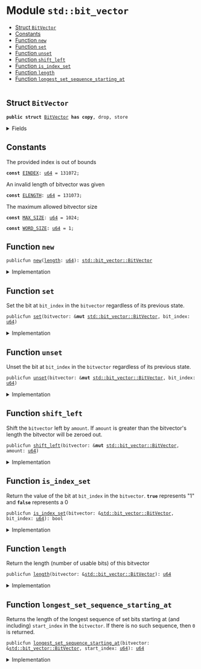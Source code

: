 
<a name="std_bit_vector"></a>

# Module `std::bit_vector`



-  [Struct `BitVector`](#std_bit_vector_BitVector)
-  [Constants](#@Constants_0)
-  [Function `new`](#std_bit_vector_new)
-  [Function `set`](#std_bit_vector_set)
-  [Function `unset`](#std_bit_vector_unset)
-  [Function `shift_left`](#std_bit_vector_shift_left)
-  [Function `is_index_set`](#std_bit_vector_is_index_set)
-  [Function `length`](#std_bit_vector_length)
-  [Function `longest_set_sequence_starting_at`](#std_bit_vector_longest_set_sequence_starting_at)


<pre><code></code></pre>



<a name="std_bit_vector_BitVector"></a>

## Struct `BitVector`



<pre><code><b>public</b> <b>struct</b> <a href="bit_vector.md#std_bit_vector_BitVector">BitVector</a> <b>has</b> <b>copy</b>, drop, store
</code></pre>



<details>
<summary>Fields</summary>


<dl>
<dt>
<code><a href="bit_vector.md#std_bit_vector_length">length</a>: <a href="u64.md#std_u64">u64</a></code>
</dt>
<dd>
</dd>
<dt>
<code>bit_field: <a href="vector.md#std_vector">vector</a>&lt;bool&gt;</code>
</dt>
<dd>
</dd>
</dl>


</details>

<a name="@Constants_0"></a>

## Constants


<a name="std_bit_vector_EINDEX"></a>

The provided index is out of bounds


<pre><code><b>const</b> <a href="bit_vector.md#std_bit_vector_EINDEX">EINDEX</a>: <a href="u64.md#std_u64">u64</a> = 131072;
</code></pre>



<a name="std_bit_vector_ELENGTH"></a>

An invalid length of bitvector was given


<pre><code><b>const</b> <a href="bit_vector.md#std_bit_vector_ELENGTH">ELENGTH</a>: <a href="u64.md#std_u64">u64</a> = 131073;
</code></pre>



<a name="std_bit_vector_MAX_SIZE"></a>

The maximum allowed bitvector size


<pre><code><b>const</b> <a href="bit_vector.md#std_bit_vector_MAX_SIZE">MAX_SIZE</a>: <a href="u64.md#std_u64">u64</a> = 1024;
</code></pre>



<a name="std_bit_vector_WORD_SIZE"></a>



<pre><code><b>const</b> <a href="bit_vector.md#std_bit_vector_WORD_SIZE">WORD_SIZE</a>: <a href="u64.md#std_u64">u64</a> = 1;
</code></pre>



<a name="std_bit_vector_new"></a>

## Function `new`



<pre><code>publicfun <a href="bit_vector.md#std_bit_vector_new">new</a>(<a href="bit_vector.md#std_bit_vector_length">length</a>: <a href="u64.md#std_u64">u64</a>): <a href="bit_vector.md#std_bit_vector_BitVector">std::bit_vector::BitVector</a>
</code></pre>



<details>
<summary>Implementation</summary>


<pre><code><b>public</b> <b>fun</b> <a href="bit_vector.md#std_bit_vector_new">new</a>(<a href="bit_vector.md#std_bit_vector_length">length</a>: <a href="u64.md#std_u64">u64</a>): <a href="bit_vector.md#std_bit_vector_BitVector">BitVector</a> {
    <b>assert</b>!(<a href="bit_vector.md#std_bit_vector_length">length</a> &gt; 0, <a href="bit_vector.md#std_bit_vector_ELENGTH">ELENGTH</a>);
    <b>assert</b>!(<a href="bit_vector.md#std_bit_vector_length">length</a> &lt; <a href="bit_vector.md#std_bit_vector_MAX_SIZE">MAX_SIZE</a>, <a href="bit_vector.md#std_bit_vector_ELENGTH">ELENGTH</a>);
    <b>let</b> <b>mut</b> counter = 0;
    <b>let</b> <b>mut</b> bit_field = <a href="vector.md#std_vector_empty">vector::empty</a>();
    <b>while</b> (counter &lt; <a href="bit_vector.md#std_bit_vector_length">length</a>) {
        bit_field.push_back(<b>false</b>);
        counter = counter + 1;
    };
    <a href="bit_vector.md#std_bit_vector_BitVector">BitVector</a> {
        <a href="bit_vector.md#std_bit_vector_length">length</a>,
        bit_field,
    }
}
</code></pre>



</details>

<a name="std_bit_vector_set"></a>

## Function `set`

Set the bit at <code>bit_index</code> in the <code>bitvector</code> regardless of its previous state.


<pre><code>publicfun <a href="bit_vector.md#std_bit_vector_set">set</a>(bitvector: &<b>mut</b> <a href="bit_vector.md#std_bit_vector_BitVector">std::bit_vector::BitVector</a>, bit_index: <a href="u64.md#std_u64">u64</a>)
</code></pre>



<details>
<summary>Implementation</summary>


<pre><code><b>public</b> <b>fun</b> <a href="bit_vector.md#std_bit_vector_set">set</a>(bitvector: &<b>mut</b> <a href="bit_vector.md#std_bit_vector_BitVector">BitVector</a>, bit_index: <a href="u64.md#std_u64">u64</a>) {
    <b>assert</b>!(bit_index &lt; bitvector.bit_field.<a href="bit_vector.md#std_bit_vector_length">length</a>(), <a href="bit_vector.md#std_bit_vector_EINDEX">EINDEX</a>);
    <b>let</b> x = &<b>mut</b> bitvector.bit_field[bit_index];
    *x = <b>true</b>;
}
</code></pre>



</details>

<a name="std_bit_vector_unset"></a>

## Function `unset`

Unset the bit at <code>bit_index</code> in the <code>bitvector</code> regardless of its previous state.


<pre><code>publicfun <a href="bit_vector.md#std_bit_vector_unset">unset</a>(bitvector: &<b>mut</b> <a href="bit_vector.md#std_bit_vector_BitVector">std::bit_vector::BitVector</a>, bit_index: <a href="u64.md#std_u64">u64</a>)
</code></pre>



<details>
<summary>Implementation</summary>


<pre><code><b>public</b> <b>fun</b> <a href="bit_vector.md#std_bit_vector_unset">unset</a>(bitvector: &<b>mut</b> <a href="bit_vector.md#std_bit_vector_BitVector">BitVector</a>, bit_index: <a href="u64.md#std_u64">u64</a>) {
    <b>assert</b>!(bit_index &lt; bitvector.bit_field.<a href="bit_vector.md#std_bit_vector_length">length</a>(), <a href="bit_vector.md#std_bit_vector_EINDEX">EINDEX</a>);
    <b>let</b> x = &<b>mut</b> bitvector.bit_field[bit_index];
    *x = <b>false</b>;
}
</code></pre>



</details>

<a name="std_bit_vector_shift_left"></a>

## Function `shift_left`

Shift the <code>bitvector</code> left by <code>amount</code>. If <code>amount</code> is greater than the
bitvector's length the bitvector will be zeroed out.


<pre><code>publicfun <a href="bit_vector.md#std_bit_vector_shift_left">shift_left</a>(bitvector: &<b>mut</b> <a href="bit_vector.md#std_bit_vector_BitVector">std::bit_vector::BitVector</a>, amount: <a href="u64.md#std_u64">u64</a>)
</code></pre>



<details>
<summary>Implementation</summary>


<pre><code><b>public</b> <b>fun</b> <a href="bit_vector.md#std_bit_vector_shift_left">shift_left</a>(bitvector: &<b>mut</b> <a href="bit_vector.md#std_bit_vector_BitVector">BitVector</a>, amount: <a href="u64.md#std_u64">u64</a>) {
    <b>if</b> (amount &gt;= bitvector.<a href="bit_vector.md#std_bit_vector_length">length</a>) {
       <b>let</b> len = bitvector.bit_field.<a href="bit_vector.md#std_bit_vector_length">length</a>();
       <b>let</b> <b>mut</b> i = 0;
       <b>while</b> (i &lt; len) {
           <b>let</b> elem = &<b>mut</b> bitvector.bit_field[i];
           *elem = <b>false</b>;
           i = i + 1;
       };
    } <b>else</b> {
        <b>let</b> <b>mut</b> i = amount;
        <b>while</b> (i &lt; bitvector.<a href="bit_vector.md#std_bit_vector_length">length</a>) {
            <b>if</b> (bitvector.<a href="bit_vector.md#std_bit_vector_is_index_set">is_index_set</a>(i)) bitvector.<a href="bit_vector.md#std_bit_vector_set">set</a>(i - amount)
            <b>else</b> bitvector.<a href="bit_vector.md#std_bit_vector_unset">unset</a>(i - amount);
            i = i + 1;
        };
        i = bitvector.<a href="bit_vector.md#std_bit_vector_length">length</a> - amount;
        <b>while</b> (i &lt; bitvector.<a href="bit_vector.md#std_bit_vector_length">length</a>) {
            <a href="bit_vector.md#std_bit_vector_unset">unset</a>(bitvector, i);
            i = i + 1;
        };
    }
}
</code></pre>



</details>

<a name="std_bit_vector_is_index_set"></a>

## Function `is_index_set`

Return the value of the bit at <code>bit_index</code> in the <code>bitvector</code>. <code><b>true</b></code>
represents "1" and <code><b>false</b></code> represents a 0


<pre><code>publicfun <a href="bit_vector.md#std_bit_vector_is_index_set">is_index_set</a>(bitvector: &<a href="bit_vector.md#std_bit_vector_BitVector">std::bit_vector::BitVector</a>, bit_index: <a href="u64.md#std_u64">u64</a>): bool
</code></pre>



<details>
<summary>Implementation</summary>


<pre><code><b>public</b> <b>fun</b> <a href="bit_vector.md#std_bit_vector_is_index_set">is_index_set</a>(bitvector: &<a href="bit_vector.md#std_bit_vector_BitVector">BitVector</a>, bit_index: <a href="u64.md#std_u64">u64</a>): bool {
    <b>assert</b>!(bit_index &lt; bitvector.bit_field.<a href="bit_vector.md#std_bit_vector_length">length</a>(), <a href="bit_vector.md#std_bit_vector_EINDEX">EINDEX</a>);
    bitvector.bit_field[bit_index]
}
</code></pre>



</details>

<a name="std_bit_vector_length"></a>

## Function `length`

Return the length (number of usable bits) of this bitvector


<pre><code>publicfun <a href="bit_vector.md#std_bit_vector_length">length</a>(bitvector: &<a href="bit_vector.md#std_bit_vector_BitVector">std::bit_vector::BitVector</a>): <a href="u64.md#std_u64">u64</a>
</code></pre>



<details>
<summary>Implementation</summary>


<pre><code><b>public</b> <b>fun</b> <a href="bit_vector.md#std_bit_vector_length">length</a>(bitvector: &<a href="bit_vector.md#std_bit_vector_BitVector">BitVector</a>): <a href="u64.md#std_u64">u64</a> {
    bitvector.bit_field.<a href="bit_vector.md#std_bit_vector_length">length</a>()
}
</code></pre>



</details>

<a name="std_bit_vector_longest_set_sequence_starting_at"></a>

## Function `longest_set_sequence_starting_at`

Returns the length of the longest sequence of set bits starting at (and
including) <code>start_index</code> in the <code>bitvector</code>. If there is no such
sequence, then <code>0</code> is returned.


<pre><code>publicfun <a href="bit_vector.md#std_bit_vector_longest_set_sequence_starting_at">longest_set_sequence_starting_at</a>(bitvector: &<a href="bit_vector.md#std_bit_vector_BitVector">std::bit_vector::BitVector</a>, start_index: <a href="u64.md#std_u64">u64</a>): <a href="u64.md#std_u64">u64</a>
</code></pre>



<details>
<summary>Implementation</summary>


<pre><code><b>public</b> <b>fun</b> <a href="bit_vector.md#std_bit_vector_longest_set_sequence_starting_at">longest_set_sequence_starting_at</a>(bitvector: &<a href="bit_vector.md#std_bit_vector_BitVector">BitVector</a>, start_index: <a href="u64.md#std_u64">u64</a>): <a href="u64.md#std_u64">u64</a> {
    <b>assert</b>!(start_index &lt; bitvector.<a href="bit_vector.md#std_bit_vector_length">length</a>, <a href="bit_vector.md#std_bit_vector_EINDEX">EINDEX</a>);
    <b>let</b> <b>mut</b> index = start_index;
    // Find the greatest index in the <a href="vector.md#std_vector">vector</a> such that all indices less than it are <a href="bit_vector.md#std_bit_vector_set">set</a>.
    <b>while</b> (index &lt; bitvector.<a href="bit_vector.md#std_bit_vector_length">length</a>) {
        <b>if</b> (!bitvector.<a href="bit_vector.md#std_bit_vector_is_index_set">is_index_set</a>(index)) <b>break</b>;
        index = index + 1;
    };
    index - start_index
}
</code></pre>



</details>


[//]: # ("File containing references which can be used from documentation")
